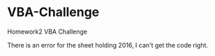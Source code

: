 # VBA-Challenge
Homework2 VBA Challenge

There is an error for the sheet holding 2016, I can't get the code right.
